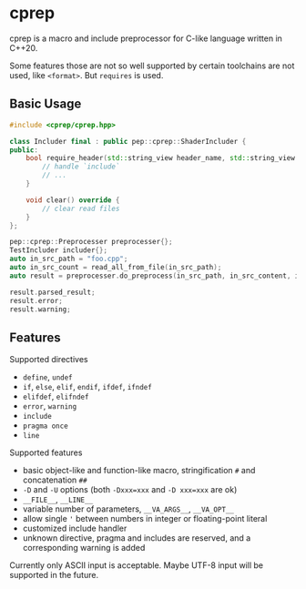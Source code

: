 # cprep

cprep is a macro and include preprocessor for C-like language written in C++20.

Some features those are not so well supported by certain toolchains are not used, like `<format>`. But `requires` is used.

## Basic Usage

```c++
#include <cprep/cprep.hpp>

class Includer final : public pep::cprep::ShaderIncluder {
public:
    bool require_header(std::string_view header_name, std::string_view file_path, Result &result) override {
        // handle `include`
        // ...
    }

    void clear() override {
        // clear read files
    }
};

pep::cprep::Preprocesser preprocesser{};
TestIncluder includer{};
auto in_src_path = "foo.cpp";
auto in_src_count = read_all_from_file(in_src_path);
auto result = preprocesser.do_preprocess(in_src_path, in_src_content, includer);

result.parsed_result;
result.error;
result.warning;
```

## Features

Supported directives
* `define`, `undef`
* `if`, `else`, `elif`, `endif`, `ifdef`, `ifndef`
* `elifdef`, `elifndef`
* `error`, `warning`
* `include`
* `pragma once`
* `line`

Supported features
* basic object-like and function-like macro, stringification `#` and concatenation `##`
* `-D` and `-U` options (both `-Dxxx=xxx` and `-D xxx=xxx` are ok)
* `__FILE__`, `__LINE__`
* variable number of parameters, `__VA_ARGS__`, `__VA_OPT__`
* allow single `'` between numbers in integer or floating-point literal
* customized include handler
* unknown directive, pragma and includes are reserved, and a corresponding warning is added

Currently only ASCII input is acceptable. Maybe UTF-8 input will be supported in the future.

